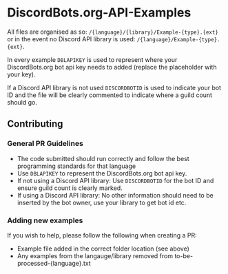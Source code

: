# DiscordBots.org-API-Examples

All files are organised as so: `/{language}/{library}/Example-{type}.{ext}` or in the event no Discord API library is used: `/{language}/Example-{type}.{ext}`.

In every example `DBLAPIKEY` is used to represent where your DiscordBots.org bot api key needs to added (replace the placeholder with your key).

If a Discord API library is not used `DISCORDBOTID` is used to indicate your bot ID and the file will be clearly commented to indicate where a guild count should go.

## Contributing
### General PR Guidelines
* The code submitted should run correctly and follow the best programming standards for that language
* Use `DBLAPIKEY` to represent the DiscordBots.org bot api key.
* If not using a Discord API library: Use `DISCORDBOTID` for the bot ID and ensure guild count is clearly marked.
* If using a Discord API library: No other information should need to be inserted by the bot owner, use your library to get bot id etc.

### Adding new examples
If you wish to help, please follow the following when creating a PR:
* Example file added in the correct folder location (see above)
* Any examples from the langauge/library removed from to-be-processed-{language}.txt

